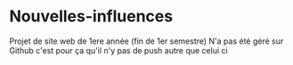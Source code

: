 # Nouvelles-influences
Projet de site web de 1ere année (fin de 1er semestre)
N'a pas été géré sur Github c'est pour ça qu'il n'y pas de push autre que celui ci
